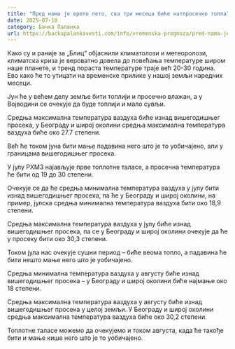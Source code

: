 ```yaml
---
title: "Пред нама је врело лето, сва три месеца биће натпросечно топла"
date: 2025-07-10
category: Бачка Паланка
url: https://backapalankavesti.com/info/vremenska-prognoza/pred-nama-je-vrelo-leto-sva-tri-meseca-bice-natprosecno-topla/
---
```


Како су и раније за „Блиц“ објаснили климатолози и метеоролози, климатска криза је вероватно довела до повећања температуре широм наше планете, и тренд пораста температуре траје већ 20-30 година. Ево како ће то утицати на временске прилике у нашој земљи наредних месеци.

Јун ће у већем делу земље бити топлији и просечно влажан, а у Војводини се очекује да буде топлији и мало сувљи.

Средња максимална температура ваздуха биће изнад вишегодишњег просека, у Београду и широј околини средња максимална температура ваздуха биће око 27.7 степени.

Већ ће током јуна бити мање падавина него што је то уобичајено, али у границама вишегодишњег просека.

У јулу РХМЗ најављује прве топлотне таласе, а просечна температура ће бити од 19 до 30 степени.

Очекује се да ће средња минимална температура ваздуха у јулу бити изнад вишегодишњег просека, па ће у Београду и широј околини, на пример, јулска средња минимална температура ваздуха бити око 18,9 степени.

Средња максимална температура ваздуха у јулу биће изнад вишегодишњег просека, па се у Београду и широј околини очекује да ће у просеку бити око 30,3 степени.

Током јула нас очекује сушни период – биће веома топло, а падавина ће бити нешто мање него што је уобичајено.

Средња минимална температура ваздуха у августу биће изнад вишегодишњег просека – у Београду и широј околини биће најмање око 18 степени.

Средња максимална температура ваздуха у августу биће изнад вишегодишњег просека у целој земљи. У Београду и широј околини средња максимална температура ваздуха биће око 30,2 степени.

Топлотне таласе можемо да очекујемо и током августа, када ће такође бити и мање кише него што је то уобичајено.
